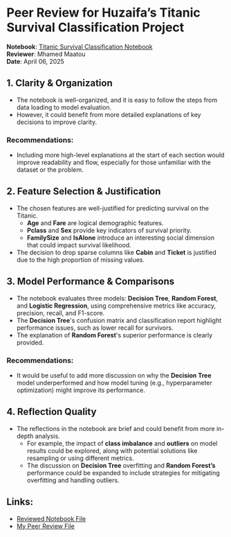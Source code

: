 # Peer Review for Huzaifa’s Titanic Survival Classification Project

**Notebook**: [Titanic Survival Classification Notebook](https://github.com/HuzaifaUCMO/ml_classification_huzaifanadeem/blob/main/classification_huzaifanadeem.ipynb)  
**Reviewer**: Mhamed Maatou  
**Date**: April 06, 2025

## 1. Clarity & Organization
- The notebook is well-organized, and it is easy to follow the steps from data loading to model evaluation.
- However, it could benefit from more detailed explanations of key decisions to improve clarity.
  
### Recommendations:
- Including more high-level explanations at the start of each section would improve readability and flow, especially for those unfamiliar with the dataset or the problem.

## 2. Feature Selection & Justification
- The chosen features are well-justified for predicting survival on the Titanic.
  - **Age** and **Fare** are logical demographic features.
  - **Pclass** and **Sex** provide key indicators of survival priority.
  - **FamilySize** and **IsAlone** introduce an interesting social dimension that could impact survival likelihood.
- The decision to drop sparse columns like **Cabin** and **Ticket** is justified due to the high proportion of missing values.

## 3. Model Performance & Comparisons
- The notebook evaluates three models: **Decision Tree**, **Random Forest**, and **Logistic Regression**, using comprehensive metrics like accuracy, precision, recall, and F1-score.
- The **Decision Tree**'s confusion matrix and classification report highlight performance issues, such as lower recall for survivors.
- The explanation of **Random Forest**'s superior performance is clearly provided.

### Recommendations:
- It would be useful to add more discussion on why the **Decision Tree** model underperformed and how model tuning (e.g., hyperparameter optimization) might improve its performance.

## 4. Reflection Quality
- The reflections in the notebook are brief and could benefit from more in-depth analysis.
  - For example, the impact of **class imbalance** and **outliers** on model results could be explored, along with potential solutions like resampling or using different metrics.
  - The discussion on **Decision Tree** overfitting and **Random Forest’s** performance could be expanded to include strategies for mitigating overfitting and handling outliers.

## Links:
- [Reviewed Notebook File](https://github.com/HuzaifaUCMO/ml_classification_huzaifanadeem/blob/main/classification_huzaifanadeem.ipynb)
- [My Peer Review File](https://github.com/Mhamedben/ml_classification_Mhamed/blob/main/Mid_Heart_Disease_Mhamed.ipynb)